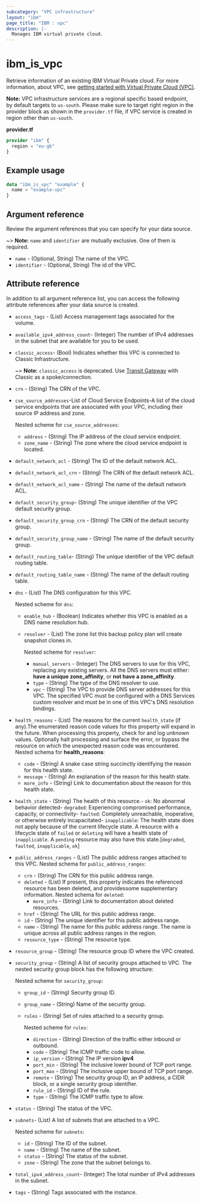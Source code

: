 ```yaml
---
subcategory: "VPC infrastructure"
layout: "ibm"
page_title: "IBM : vpc"
description: |-
  Manages IBM virtual private cloud.
---
```


# ibm_is_vpc
Retrieve information of an existing IBM Virtual Private cloud. For more information, about VPC, see [getting started with Virtual Private Cloud (VPC)](https://cloud.ibm.com/docs/vpc?topic=vpc-getting-started).

**Note:** 
VPC infrastructure services are a regional specific based endpoint, by default targets to `us-south`. Please make sure to target right region in the provider block as shown in the `provider.tf` file, if VPC service is created in region other than `us-south`.

**provider.tf**

```terraform
provider "ibm" {
  region = "eu-gb"
}
```

## Example usage

```terraform
data "ibm_is_vpc" "example" {
  name = "example-vpc"
}
```

## Argument reference
Review the argument references that you can specify for your data source. 

~> **Note:** `name` and `identifier` are mutually exclusive. One of them is required.
- `name` - (Optional, String) The name of the VPC.
- `identifier` - (Optional, String) The id of the VPC.

## Attribute reference
In addition to all argument reference list, you can access the following attribute references after your data source is created. 
- `access_tags`  - (List) Access management tags associated for the volume.
- `available_ipv4_address_count`- (Integer) The number of IPv4 addresses in the subnet that are available for you to be used.
- `classic_access`- (Bool) Indicates whether this VPC is connected to Classic Infrastructure.

  ~> **Note:** 
    `classic_access` is deprecated. Use [Transit Gateway](https://cloud.ibm.com/docs/transit-gateway) with Classic as a spoke/connection.
- `crn` - (String) The CRN of the VPC.
- `cse_source_addresses`-List of Cloud Service Endpoints-A list of the cloud service endpoints that are associated with your VPC, including their source IP address and zone.

  Nested scheme for `cse_source_addresses`:
	- `address` - (String) The IP address of the cloud service endpoint.
	- `zone_name` - (String) The zone where the cloud service endpoint is located.
- `default_network_acl` - (String) The ID of the default network ACL.
- `default_network_acl_crn` - (String)  The CRN of the default network ACL.
- `default_network_acl_name` - (String)  The name of the default network ACL.
- `default_security_group`-  (String) The unique identifier of the VPC default security group.
- `default_security_group_crn` - (String) The CRN of the default security group.
- `default_security_group_name` - (String) The name of the default security group.
- `default_routing_table`-  (String) The unique identifier of the VPC default routing table.
- `default_routing_table_name` - (String) The name of the default routing table.

- `dns` - (List) The DNS configuration for this VPC.
  
  Nested scheme for `dns`:
  - `enable_hub` - (Boolean) Indicates whether this VPC is enabled as a DNS name resolution hub.
  - `resolver` - (List) The zone list this backup policy plan will create snapshot clones in.
    
    Nested scheme for `resolver`:
      - `manual_servers` - (Integer) The DNS servers to use for this VPC, replacing any existing servers. All the DNS servers must either: **have a unique zone_affinity**, or **not have a zone_affinity**.  
      - `type` - (String) The type of the DNS resolver to use.
      - `vpc` - (String) The VPC to provide DNS server addresses for this VPC. The specified VPC must be configured with a DNS Services custom resolver and must be in one of this VPC's DNS resolution bindings.
- `health_reasons` - (List) The reasons for the current `health_state` (if any).The enumerated reason code values for this property will expand in the future. When processing this property, check for and log unknown values. Optionally halt processing and surface the error, or bypass the resource on which the unexpected reason code was encountered.
  Nested schema for **health_reasons**:
	- `code` - (String) A snake case string succinctly identifying the reason for this health state.
	- `message` - (String) An explanation of the reason for this health state.
	- `more_info` - (String) Link to documentation about the reason for this health state.

- `health_state` - (String) The health of this resource.- `ok`: No abnormal behavior detected- `degraded`: Experiencing compromised performance, capacity, or connectivity- `faulted`: Completely unreachable, inoperative, or otherwise entirely incapacitated- `inapplicable`: The health state does not apply because of the current lifecycle state. A resource with a lifecycle state of `failed` or `deleting` will have a health state of `inapplicable`. A `pending` resource may also have this state.[`degraded`, `faulted`, `inapplicable`, `ok`]
- `public_address_ranges` - (List) The public address ranges attached to this VPC.
  Nested schema for `public_address_ranges`:
	- `crn` - (String) The CRN for this public address range.
	- `deleted` - (List) If present, this property indicates the referenced resource has been deleted, and providessome supplementary information.
	  Nested schema for `deleted`:
		- `more_info` - (String) Link to documentation about deleted resources.
	- `href` - (String) The URL for this public address range.
	- `id` - (String) The unique identifier for this public address range.
	- `name` - (String) The name for this public address range. The name is unique across all public address ranges in the region.
	- `resource_type` - (String) The resource type.
- `resource_group` - (String) The resource group ID where the VPC created.
- `security_group` - (String) A list of security groups attached to VPC. The nested security group block has the following structure:

  Nested scheme for `security_group`:
  - `group_id` - (String) Security group ID.
  - `group_name` - (String) Name of the security group.
  - `rules` -  (String) Set of rules attached to a security group.
   
    Nested scheme for `rules`:
    - `direction` - (String) Direction of the traffic either inbound or outbound.
    - `code` - (String) The ICMP traffic code to allow.
    - `ip_version` - (String) The IP version **ipv4**
    - `port_min` - (String) The inclusive lower bound of TCP port range. 
    - `port_max` - (String) The inclusive upper bound of TCP port range. 
    - `remote` - (String) The security group ID, an IP address, a CIDR block, or a single security group identifier.
    - `rule_id` - (String) ID of the rule.
    - `type` - (String) The ICMP traffic type to allow.
- `status` - (String) The status of the VPC.
- `subnets`- (List) A list of subnets that are attached to a VPC.

  Nested scheme for `subnets`:
	- `id` - (String) The ID of the subnet.
	- `name` - (String) The name of the subnet.
	- `status` - (String) The status of the subnet.
	- `zone` - (String) The zone that the subnet belongs to.
- `total_ipv4_address_count`- (Integer) The total number of IPv4 addresses in the subnet.
- `tags` - (String) Tags associated with the instance.
